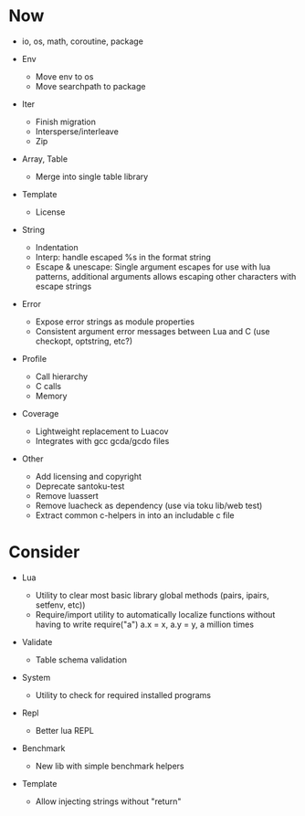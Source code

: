 # Now

- io, os, math, coroutine, package

- Env
    - Move env to os
    - Move searchpath to package

- Iter
    - Finish migration
    - Intersperse/interleave
    - Zip

- Array, Table
    - Merge into single table library

- Template
    - License

- String
    - Indentation
    - Interp: handle escaped %s in the format string
    - Escape & unescape: Single argument escapes for use with lua patterns,
      additional arguments allows escaping other characters with escape strings

- Error
    - Expose error strings as module properties
    - Consistent argument error messages between Lua and C (use checkopt,
      optstring, etc?)

- Profile
    - Call hierarchy
    - C calls
    - Memory

- Coverage
    - Lightweight replacement to Luacov
    - Integrates with gcc gcda/gcdo files

- Other
    - Add licensing and copyright
    - Deprecate santoku-test
    - Remove luassert
    - Remove luacheck as dependency (use via toku lib/web test)
    - Extract common c-helpers in into an includable c file

# Consider

- Lua
    - Utility to clear most basic library global methods (pairs, ipairs,
      setfenv, etc))
    - Require/import utility to automatically localize functions without having
      to write require("a") a.x = x, a.y = y, a million times

- Validate
    - Table schema validation

- System
    - Utility to check for required installed programs

- Repl
    - Better lua REPL

- Benchmark
    - New lib with simple benchmark helpers

- Template
    - Allow injecting strings without "return"
